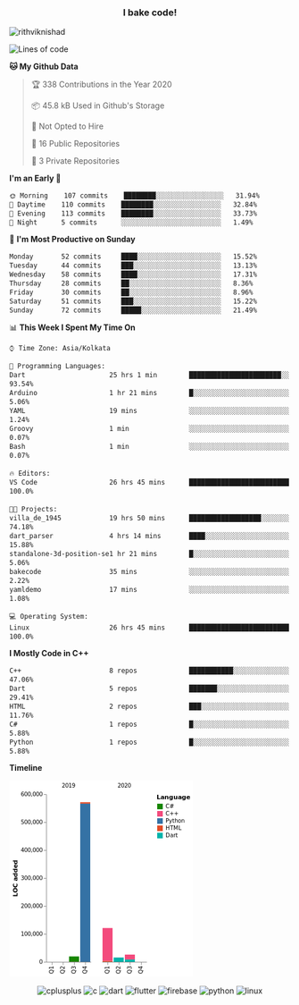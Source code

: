 <h3 align="center">I bake code!</h3>

<p align="left"> <img src="https://komarev.com/ghpvc/?username=rithviknishad" alt="rithviknishad" /> </p>

<!--START_SECTION:waka-->
![Lines of code](https://img.shields.io/badge/From%20Hello%20World%20I%27ve%20Written-23.2%20million%20lines%20of%20code-blue)

**🐱 My Github Data** 

> 🏆 338 Contributions in the Year 2020
 > 
> 📦 45.8 kB Used in Github's Storage 
 > 
> 🚫 Not Opted to Hire
 > 
> 📜 16 Public Repositories
 > 
> 🔑 3 Private Repositories 

**I'm an Early 🐤** 

```text
🌞 Morning    107 commits    ████████░░░░░░░░░░░░░░░░░   31.94% 
🌆 Daytime    110 commits    ████████░░░░░░░░░░░░░░░░░   32.84% 
🌃 Evening    113 commits    ████████░░░░░░░░░░░░░░░░░   33.73% 
🌙 Night      5 commits      ░░░░░░░░░░░░░░░░░░░░░░░░░   1.49%

```
📅 **I'm Most Productive on Sunday** 

```text
Monday       52 commits     ████░░░░░░░░░░░░░░░░░░░░░   15.52% 
Tuesday      44 commits     ███░░░░░░░░░░░░░░░░░░░░░░   13.13% 
Wednesday    58 commits     ████░░░░░░░░░░░░░░░░░░░░░   17.31% 
Thursday     28 commits     ██░░░░░░░░░░░░░░░░░░░░░░░   8.36% 
Friday       30 commits     ██░░░░░░░░░░░░░░░░░░░░░░░   8.96% 
Saturday     51 commits     ███░░░░░░░░░░░░░░░░░░░░░░   15.22% 
Sunday       72 commits     █████░░░░░░░░░░░░░░░░░░░░   21.49%

```


📊 **This Week I Spent My Time On** 

```text
⌚︎ Time Zone: Asia/Kolkata

💬 Programming Languages: 
Dart                     25 hrs 1 min        ███████████████████████░░   93.54% 
Arduino                  1 hr 21 mins        █░░░░░░░░░░░░░░░░░░░░░░░░   5.06% 
YAML                     19 mins             ░░░░░░░░░░░░░░░░░░░░░░░░░   1.24% 
Groovy                   1 min               ░░░░░░░░░░░░░░░░░░░░░░░░░   0.07% 
Bash                     1 min               ░░░░░░░░░░░░░░░░░░░░░░░░░   0.07%

🔥 Editors: 
VS Code                  26 hrs 45 mins      █████████████████████████   100.0%

🐱‍💻 Projects: 
villa_de_1945            19 hrs 50 mins      ██████████████████░░░░░░░   74.18% 
dart_parser              4 hrs 14 mins       ████░░░░░░░░░░░░░░░░░░░░░   15.88% 
standalone-3d-position-se1 hr 21 mins        █░░░░░░░░░░░░░░░░░░░░░░░░   5.06% 
bakecode                 35 mins             ░░░░░░░░░░░░░░░░░░░░░░░░░   2.22% 
yamldemo                 17 mins             ░░░░░░░░░░░░░░░░░░░░░░░░░   1.08%

💻 Operating System: 
Linux                    26 hrs 45 mins      █████████████████████████   100.0%

```

**I Mostly Code in C++** 

```text
C++                      8 repos             ███████████░░░░░░░░░░░░░░   47.06% 
Dart                     5 repos             ███████░░░░░░░░░░░░░░░░░░   29.41% 
HTML                     2 repos             ███░░░░░░░░░░░░░░░░░░░░░░   11.76% 
C#                       1 repos             █░░░░░░░░░░░░░░░░░░░░░░░░   5.88% 
Python                   1 repos             █░░░░░░░░░░░░░░░░░░░░░░░░   5.88%

```


**Timeline**

![Chart not found](https://github.com/rithviknishad/rithviknishad/blob/master/charts/bar_graph.png) 


<!--END_SECTION:waka-->

<p align="center">
  <img src="https://devicons.github.io/devicon/devicon.git/icons/cplusplus/cplusplus-original.svg" alt="cplusplus" width="30" height="30"/>
  <img src="https://devicons.github.io/devicon/devicon.git/icons/c/c-original.svg" alt="c" width="30" height="30"/>
  <img src="https://www.vectorlogo.zone/logos/dartlang/dartlang-icon.svg" alt="dart" width="30" height="30"/>
  <img src="https://www.vectorlogo.zone/logos/flutterio/flutterio-icon.svg" alt="flutter" width="30" height="30"/> 
  <img src="https://www.vectorlogo.zone/logos/firebase/firebase-icon.svg" alt="firebase" width="30" height="30"/> 
  <img src="https://devicons.github.io/devicon/devicon.git/icons/python/python-original.svg" alt="python" width="30" height="30"/> 
  <img src="https://devicons.github.io/devicon/devicon.git/icons/linux/linux-original.svg" alt="linux" width="30" height="30"/> 
</p>
